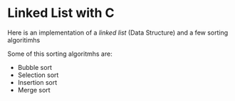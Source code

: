 # Linked List with C

Here is an implementation of a *linked list* (Data Structure) and a few sorting algoritimhs

Some of this sorting algoritmhs are:
* Bubble sort
* Selection sort
* Insertion sort
* Merge sort